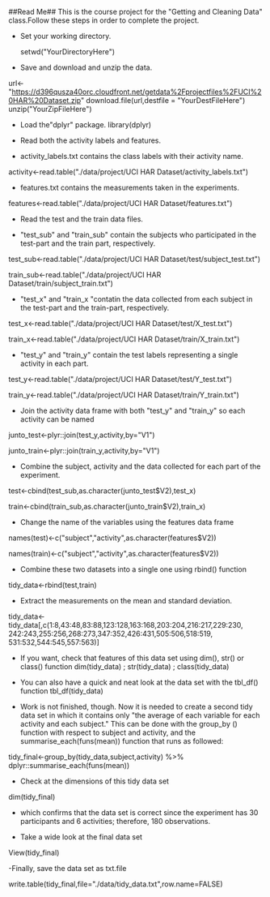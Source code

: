 ##Read Me##
This is the course project for the "Getting and Cleaning Data" class.Follow these steps in order to complete the project. 

- Set your working directory.

  setwd("YourDirectoryHere")

- Save and download and unzip the data.

url<-"https://d396qusza40orc.cloudfront.net/getdata%2Fprojectfiles%2FUCI%20HAR%20Dataset.zip"
download.file(url,destfile = "YourDestFileHere")
unzip("YourZipFileHere")

- Load the"dplyr" package.
 library(dplyr)

- Read both the activity labels and features. 
- activity_labels.txt contains the class labels with their activity name. 

activity<-read.table("./data/project/UCI HAR Dataset/activity_labels.txt")

- features.txt contains the measurements taken in the experiments.

features<-read.table("./data/project/UCI HAR Dataset/features.txt")

- Read the test and the train data files. 

- "test_sub" and "train_sub" contain the subjects who participated in the test-part and the train part, respectively.

test_sub<-read.table("./data/project/UCI HAR Dataset/test/subject_test.txt")

train_sub<-read.table("./data/project/UCI HAR Dataset/train/subject_train.txt")

- "test_x"  and "train_x "contatin the data collected from each subject in the test-part and the train-part, respectively. 

test_x<-read.table("./data/project/UCI HAR Dataset/test/X_test.txt")

train_x<-read.table("./data/project/UCI HAR Dataset/train/X_train.txt")

- "test_y" and "train_y" contain the test labels representing a single activity in each part.

test_y<-read.table("./data/project/UCI HAR Dataset/test/Y_test.txt")

train_y<-read.table("./data/project/UCI HAR Dataset/train/Y_train.txt")

- Join the activity data frame with both "test_y" and "train_y" so each activity can be named

junto_test<-plyr::join(test_y,activity,by="V1")

junto_train<-plyr::join(train_y,activity,by="V1")

- Combine the subject, activity and the data collected for each part of the experiment.

test<-cbind(test_sub,as.character(junto_test$V2),test_x)

train<-cbind(train_sub,as.character(junto_train$V2),train_x)

- Change the name of the variables using the features data frame

names(test)<-c("subject","activity",as.character(features$V2)) 

names(train)<-c("subject","activity",as.character(features$V2))

- Combine these two datasets into a single one using rbind() function

tidy_data<-rbind(test,train)

- Extract the measurements on the mean and standard deviation. 

tidy_data<-tidy_data[,c(1:8,43:48,83:88,123:128,163:168,203:204,216:217,229:230,
                        242:243,255:256,268:273,347:352,426:431,505:506,518:519,
                        531:532,544:545,557:563)]

- If you want, check that features of this data set using dim(), str() or class() function dim(tidy_data) ; str(tidy_data) ; class(tidy_data)

- You can also have a quick and neat look at the data set with the tbl_df() function tbl_df(tidy_data)

- Work is not finished, though. Now it is needed to create a second tidy data set in which it contains only "the average of each variable for each activity and each subject." This can be done with the group_by () function with respect to subject and activity, and the summarise_each(funs(mean)) function that runs as followed:

tidy_final<-group_by(tidy_data,subject,activity) %>% dplyr::summarise_each(funs(mean)) 

- Check at the dimensions of this tidy data set

dim(tidy_final)

- which confirms that the data set is correct since the experiment has 30 participants and 6 activities; therefore, 180 observations. 

- Take a wide look at the final data set

View(tidy_final)

-Finally, save the data set as txt.file

write.table(tidy_final,file="./data/tidy_data.txt",row.name=FALSE)



